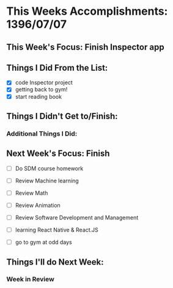 # This Weeks Accomplishments: 1396/07/07

## This Week's Focus: Finish Inspector app

## Things I Did From the List:

- [x] code Inspector project
- [x] getting back to gym!
- [x] start reading book

## Things I Didn't Get to/Finish:

### Additional Things I Did:


## Next Week's Focus: Finish

- [ ] Do SDM course homework
- [ ] Review Machine learning
- [ ] Review Math
- [ ] Review Animation
- [ ] Review Software Development and Management
- [ ] learning React Native & React.JS
- [ ] go to gym at odd days


## Things I'll do Next Week:


### Week in Review
